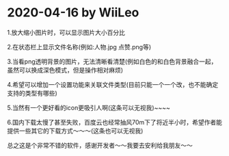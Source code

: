 # 2020-04-16 by WiiLeo
1.放大缩小图片时，可以显示图片大小百分比

2.在状态栏上显示文件名称(例如:人物.jpg  点赞.png等)

3.当看png透明背景的图片，无法清晰看清楚(例如白色的和白色背景融合一起，虽然可以换成深色模式，但是操作相对麻烦)

4.希望可以增加一个设置功能来关联文件类型(目前只能一个一个改，也不能确定支持的类型有哪些)

5.当然有一个更好看的icon更吸引人啊(这条可以无视我)~~~~

6.国内下载太慢了甚至失败，百度云也经常抽风70m下了将近半小时，希望作者能提供一些其它的下载方式～～～(这条也可以无视我)

总之这是个非常不错的软件，感谢开发者～～我要去安利给我朋友～～